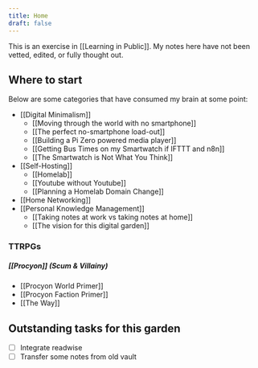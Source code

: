 ```yaml
---
title: Home
draft: false
---
```


This is an exercise in [[Learning in Public]]. My notes here have not been vetted, edited, or fully thought out.

## Where to start
Below are some categories that have consumed my brain at some point:

- [[Digital Minimalism]]
	- [[Moving through the world with no smartphone]]
	- [[The perfect no-smartphone load-out]]
	- [[Building a Pi Zero powered media player]]
	- [[Getting Bus Times on my Smartwatch if IFTTT and n8n]]
	- [[The Smartwatch is Not What You Think]]
- [[Self-Hosting]]
	- [[Homelab]]
	- [[Youtube without Youtube]]
	- [[Planning a Homelab Domain Change]]
- [[Home Networking]]
- [[Personal Knowledge Management]]
	- [[Taking notes at work vs taking notes at home]]
	- [[The vision for this digital garden]]

### TTRPGs
##### [[Procyon]] (Scum & Villainy)
- [[Procyon World Primer]]
- [[Procyon Faction Primer]]
- [[The Way]]
## Outstanding tasks for this garden
- [ ] Integrate readwise
- [ ] Transfer some notes from old vault